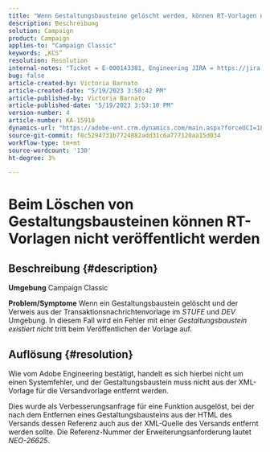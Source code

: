 ```yaml
---
title: "Wenn Gestaltungsbausteine gelöscht werden, können RT-Vorlagen nicht veröffentlicht werden."
description: Beschreibung
solution: Campaign
product: Campaign
applies-to: "Campaign Classic"
keywords: „KCS“
resolution: Resolution
internal-notes: "Ticket = E-000143381, Engineering JIRA = https://jira.corp.adobe.com/browse/NEO-26451 , Enhancement = https://jira.corp.adobe.com/browse/NEO-26451"
bug: false
article-created-by: Victoria Barnato
article-created-date: "5/19/2023 3:50:42 PM"
article-published-by: Victoria Barnato
article-published-date: "5/19/2023 3:53:10 PM"
version-number: 4
article-number: KA-15910
dynamics-url: "https://adobe-ent.crm.dynamics.com/main.aspx?forceUCI=1&pagetype=entityrecord&etn=knowledgearticle&id=fb24c1e2-5cf6-ed11-8848-6045bd0065b6"
source-git-commit: f8c5294731b7724882add31c6a777120aa15d034
workflow-type: tm+mt
source-wordcount: '130'
ht-degree: 3%

---
```


# Beim Löschen von Gestaltungsbausteinen können RT-Vorlagen nicht veröffentlicht werden

## Beschreibung {#description}

<b>Umgebung</b>
Campaign Classic


<b>Problem/Symptome</b>
Wenn ein Gestaltungsbaustein gelöscht und der Verweis aus der Transaktionsnachrichtenvorlage im *STUFE* und *DEV* Umgebung. In diesem Fall wird ein Fehler mit einer *Gestaltungsbaustein existiert nicht* tritt beim Veröffentlichen der Vorlage auf.


## Auflösung {#resolution}


Wie vom Adobe Engineering bestätigt, handelt es sich hierbei nicht um einen Systemfehler, und der Gestaltungsbaustein muss nicht aus der XML-Vorlage für die Versandvorlage entfernt werden.

Dies wurde als Verbesserungsanfrage für eine Funktion ausgelöst, bei der nach dem Entfernen eines Gestaltungsbausteins aus der HTML des Versands dessen Referenz auch aus der XML-Quelle des Versands entfernt werden sollte. Die Referenz-Nummer der Erweiterungsanforderung lautet *NEO-26625*.
